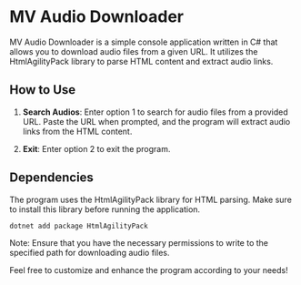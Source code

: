 # MV Audio Downloader

MV Audio Downloader is a simple console application written in C# that allows you to download audio files from a given URL. It utilizes the HtmlAgilityPack library to parse HTML content and extract audio links.

## How to Use

1. **Search Audios**: Enter option 1 to search for audio files from a provided URL. Paste the URL when prompted, and the program will extract audio links from the HTML content.

2. **Exit**: Enter option 2 to exit the program.

## Dependencies

The program uses the HtmlAgilityPack library for HTML parsing. Make sure to install this library before running the application.

```bash
dotnet add package HtmlAgilityPack
```
Note: Ensure that you have the necessary permissions to write to the specified path for downloading audio files.

Feel free to customize and enhance the program according to your needs!
